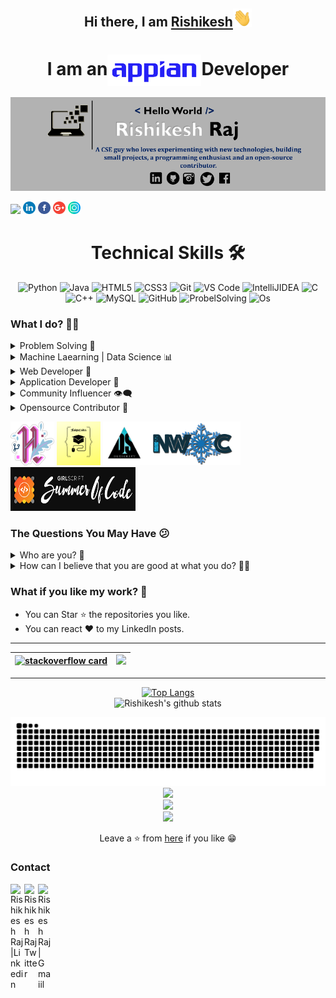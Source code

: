 
<!--<img src="https://github.com/Rishikeshrajrxl/Rishikeshrajrxl/blob/master/linkedin_banner.png" />-->

<h2 align="center">Hi there, I am <a href="https://rishikeshrajrxl.github.io/">Rishikesh</a><img src="https://raw.githubusercontent.com/ABSphreak/ABSphreak/master/gifs/Hi.gif" width="30px"></h2>
 <h1 align="center">I am an<img src="https://github.com/Rishikeshrajrxl/Rishikeshrajrxl/blob/master/appian_logo.png" width="150px" height="50px" align = "center">Developer </h1
 <p align="center">
<img src="croppped.png">

<a href="https://github.com/Rishikeshrajrxl"><img src="https://github.com/ashutosh1919/ashutosh1919/blob/master/logos/github-logo.png" width="20" /></a>
<a href="https://www.linkedin.com/in/rishikesh-raj-65065b180/"><img src="https://github.com/Rishikeshrajrxl/Rishikeshrajrxl/blob/master/logos/linkedin.png" width="20" /></a>
<a href="https://www.facebook.com/rishikesh.raj.5095/"><img src="https://github.com/Rishikeshrajrxl/Rishikeshrajrxl/blob/master/logos/facebook.png" width="20" /></a>
<a href="mailto:rishikeshrajrxl@gmail.com"><img src="https://github.com/Rishikeshrajrxl/Rishikeshrajrxl/blob/master/logos/google-plus.png" width="20" /></a>
<a href="https://www.instagram.com/thisisrishikeshraj"><img src="https://github.com/Rishikeshrajrxl/Rishikeshrajrxl/blob/master/logos/instagram.png" width="20" /></a>
</p>

 <h1  align="center">Technical Skills 🛠</h1>
 
 <p align="center"> 
    <img alt="Python" src="https://img.shields.io/badge/python-%2314354C.svg?style=for-the-badge&logo=python&logoColor=white"/>
    <img alt="Java" src="https://img.shields.io/badge/java-%23ED8B00.svg?&style=for-the-badge&logo=java&logoColor=white" />
    <img alt="HTML5" src="https://img.shields.io/badge/html5-%23E34F26.svg?&style=for-the-badge&logo=html5&logoColor=white" />
    <img alt="CSS3" src="https://img.shields.io/badge/css3-%231572B6.svg?&style=for-the-badge&logo=css3&logoColor=white" />
    <img alt="Git" src="https://img.shields.io/badge/Git-F05032?style=for-the-badge&logo=git&logoColor=white" />
    <img alt="VS Code" src="https://img.shields.io/badge/Visual_Studio_Code-0078D4?style=for-the-badge&logo=visual%20studio%20code&logoColor=white" />
    <img alt="IntelliJIDEA" src="https://img.shields.io/badge/IntelliJIDEA-000000.svg?style=for-the-badge&logo=intellij-idea&logoColor=white" />
    <img alt="C" src="https://img.shields.io/badge/c-%2314354C.svg?style=for-the-badge&logo=c&logoColor=white" />
    <img alt="C++" src="https://img.shields.io/badge/c++-%2314354C.svg?style=for-the-badge&logo=c++&logoColor=white" />
   <img alt="MySQL" src="https://img.shields.io/badge/MySQL-%231572B6.svg?style=for-the-badge&logo=MySQL&logoColor=White" />
   <img alt="GitHub" src="https://img.shields.io/badge/GitHub-%2314354C.svg?style=for-the-badge&logo=GitHub&logoColor=white" />
   <img alt="ProbelSolving" src="https://img.shields.io/badge/Problem%20Solving-%F05032.svg?style=for-the-badge&logo=Problem%20Solving&logoColor=Red" />
 <img alt="Os" src="https://img.shields.io/badge/Os-%2314354C.svg?style=for-the-badge&logo=Os&logoColor=white" />
  
 
</p>

<h3>What I do? 👨‍💻</h3>
<details>
<summary>Problem Solving 📝</summary>
  <ul>
    <li><a href="https://auth.geeksforgeeks.org/user/rishikeshrajrxl">GeeksForGeeks</a></li>
    <li><a href="https://www.hackerrank.com/rishikeshraj">Hackerrank</a></li>
    <li><a href="https://leetcode.com/progress/">LeetCode</a></li>
    <li><a href="https://www.codechef.com/users/rishi123raj">CodeChef</a></li>
    <li>Many more on and out of Github...</li>
  </ul>
</details>
<details>
<summary>Machine Laearning | Data Science 📊</summary>
<ul>
  <li><a href="https://github.com/Rishikeshrajrxl/Predict-Loan-Eligibility-for-Dream-Housing-Finance-company">Predicting Loan Eligibility for Dream Housing Finance company</a></li>
  <li><a href="https://github.com/Rishikeshrajrxl/Heart-Disease-Predictor">Heart Disease Predictor</a></li>
  <li><a href="https://github.com/Rishikeshrajrxl/Titanic-Machine-Learning-from-Disaster">Titanic-Machine-Learning-from-Disaster</a></li>
  <li><a href="https://github.com/Rishikeshrajrxl/Predicting-Boston-House-Prices">Predicting-Boston-House-Prices</a></li>
  <li><a href="https://zindi.africa/users/Rishikeshrajrxl/competitions">Flight Delay Prediction Challenge</a></li>
  <li>Many more on and out of Github...</li> 
</ul>
</details>
<details>
<summary>Web Developer 🍥</summary>
  <ul>
    <li><a href="https://github.com/Rishikeshrajrxl/Online-Voting-System">Online-Voting-System</a></li>
    <li><a href="https://github.com/Rishikeshrajrxl/fast-food-service">Fast-Food-Service </a></li>
    <li><a href="https://github.com/Rishikeshrajrxl/Pure-CSS-base-Youtube-UI">Pure-CSS-base-Youtube-UI </a></li>
    <li>Many more on and out of Github...</li>
  </ul>
</details>
<details>
  <summary>Application Developer 🤖</summary>
  <ul>
     <li><a href="https://github.com/Rishikeshrajrxl/Library-Management-System">Library-Management-System</a></li>
     <li><a href="https://github.com/Rishikeshrajrxl/-Text-To-Speech-GUI-Notepad">Text-To-Speech-GUI-Notepad</a></li>
  </ul>
</details>
<details>
<summary>Community Influencer 👁️‍🗨️</summary>
<ul>
  <li>Join Me on LinkedIn to see my daily posts.</li>
   <li>Follow me on Kaggle for more discussion.</li>
</ul>
</details>
<details>
<summary>Opensource Contributor 📝</summary>
  <ul>
    <li>You can get detailed information of my contributions <a href="https://rishikeshraj.com/#/opensource">here</a>.</li>
    <li>You can also scroll down and get the information on my <a href="https://github.com/rishikeshrajrxl">github profile</a>.</li>
  </ul>
</details>
<p><img src="hacktoberfest2020-badge_2.png" width="70"  height="70"/>
<img src="Hc.png" width="70"  height="70"/>
<img src="logo.png" width="70"  height="70"/><img src="nwoc-logo.png" width="150"  height="70"/><img src="gssoc.png" width="200"  height="70"/></p>


<h3>The Questions You May Have 😕</h3>
<details>
  <summary>Who are you? 👨</summary>
  <pre>
  A passionate individual who always thrive to work on end to end products which develop sustainable and scalable social and
  technical systems to create impact. Currently pursuing (CSE) at Arya Institute of Engineering & Technology. Working   with 
  computer programmers and professionals to solve problems and create products. I’m eager to learn and expand my knowledge and
  always curious to learn things by doing. I am a self-driven person with established goals and plans to achieve them. I have always been 
  success-oriented, and will always work towards achieving more.<br>
  My area of Interests are :
 •Machine Learning || Data Science
 •Application development
 •Web development
 •Database Management. 
  </pre>
</details>
<details>
  <summary>How can I believe that you are good at what you do? 🤷‍♂️</summary>
  <ul>  
    <li>I am a programming discussion moderator at Coding Society (AIET), my responsibility is to organise discussion on Java for freshers. Also Helping freshers in  n      various technology and building projects.</li>
    <li>In 2015, I was certified by the Human Resource and Development Minister of India for my achievement in 10th class.</li>
  </ul>
</details>

<h3>What if you like my work? 🤩</h3>
<ul>
 <!-- <li>You can donate 💰 me 1 USD on my <a href="">patreon profile</a>.</li>-->
  <li>You can Star ⭐ the repositories you like.</li>
  <li>You can react ❤️ to my LinkedIn posts.</li>
</ul>

---
   
 |[![stackoverflow card](https://readme-components.vercel.app/api?component=stackoverflow&stackoverflowid=20138561)](https://stackoverflow.com/users/20138561/rishikesh-raj) |<img src="https://github-readme-streak-stats.herokuapp.com/?&user=Rishikeshrajrxl"/>|
|---|---|
 
 
 ---
<div align="center">
 

[![Top Langs](https://github-readme-stats.vercel.app/api/top-langs/?username=rishikeshrajrxl&layout=compact&theme=merko)](https://github.com/anuraghazra/github-readme-stats)
</br>
   ![Rishikesh's github stats](https://github-readme-stats.vercel.app/api?username=rishikeshrajrxl&show_icons=true&theme=radical)
</br>
</div> 

 <div align="center">
     <img src="https://github.com/Rishikeshrajrxl/Rishikeshrajrxl/blob/master/github-user-contribution.svg"></img>
</div>

 
 <div align="center">
        <img src="https://img.shields.io/github/followers/rishikeshrajrxl.svg?style=social&label=Follow"></img>
        <br/>
        <img src="https://komarev.com/ghpvc/?username=rishikeshrajrxl&style=flat-square&color=red"></img>
       
</div>

<div align="center">
  <img src="https://activity-graph.herokuapp.com/graph?username=Rishikeshrajrxl&bg_color=FFFFFF&color=000000&line=000000&point=00FF00">
 
  Leave a ⭐ from [here](https://github.com/Rishikeshrajrxl/Rishikeshrajrxl) if you like 😁


</div>





### Contact

<a href="https://www.linkedin.com/in/rishikesh-raj-65065b180/">
  <img align="left" alt="Rishikesh Raj|Linkedin" width="22px" src="https://cdn.jsdelivr.net/npm/simple-icons@v3/icons/linkedin.svg" />
</a>
<a href="https://twitter.com/8986253054">
  <img align="left" alt="Rishikesh Raj  Twitter" width="22px" src="https://cdn.jsdelivr.net/npm/simple-icons@v3/icons/twitter.svg" />
</a>
<a href="mailto:rishikeshrajrxl@gmail.com">
  <img align="left" alt="Rishikesh Raj | Gmaiil" width="22px" src="https://cdn.jsdelivr.net/npm/simple-icons@v3/icons/gmail.svg" />
</a>

